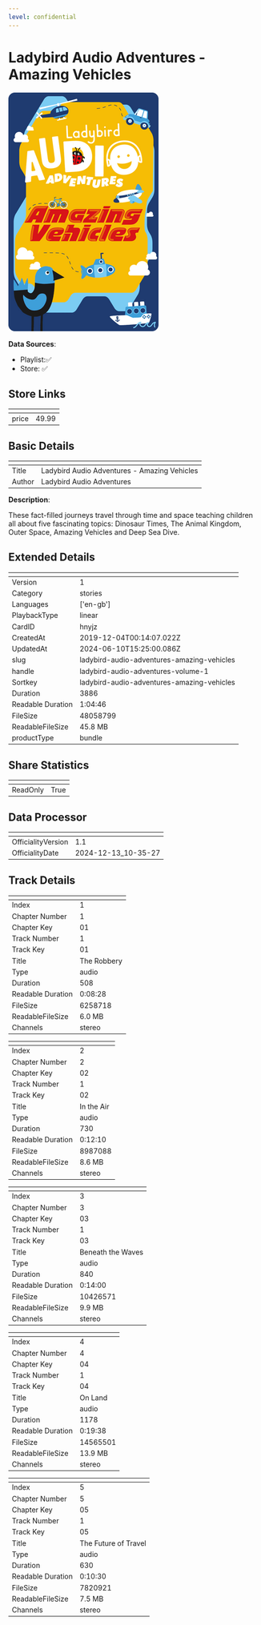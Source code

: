 ```yaml
---
level: confidential
---
```

# Ladybird Audio Adventures - Amazing Vehicles

![card_[hnyjz].png](../../img/cards/card_[hnyjz].png)

**Data Sources**: 

- Playlist:✅
- Store: ✅


## Store Links

| <!-- --> | <!-- --> |
| - | - |
| price | 49.99 |


## Basic Details

| <!-- --> | <!-- --> |
| - | - |
| Title | Ladybird Audio Adventures - Amazing Vehicles |
| Author | Ladybird Audio Adventures |

**Description**:

These fact-filled journeys travel through time and space teaching children all about five fascinating topics: Dinosaur Times, The Animal Kingdom, Outer Space, Amazing Vehicles and Deep Sea Dive.


## Extended Details

| <!-- --> | <!-- --> |
| - | - |
| Version | 1 |
| Category | stories |
| Languages | ['en-gb'] |
| PlaybackType | linear |
| CardID | hnyjz |
| CreatedAt | 2019-12-04T00:14:07.022Z |
| UpdatedAt | 2024-06-10T15:25:00.086Z |
| slug | ladybird-audio-adventures-amazing-vehicles |
| handle | ladybird-audio-adventures-volume-1 |
| Sortkey | ladybird-audio-adventures-amazing-vehicles |
| Duration | 3886 |
| Readable Duration | 1:04:46 |
| FileSize | 48058799 |
| ReadableFileSize | 45.8 MB |
| productType | bundle |


## Share Statistics

| <!-- --> | <!-- --> |
| - | - |
| ReadOnly | True |


## Data Processor

| <!-- --> | <!-- --> |
| - | - |
| OfficialityVersion | 1.1
| OfficialityDate | 2024-12-13_10-35-27


## Track Details

| <!-- --> | <!-- --> |
| - | - |
| Index | 1 |
| Chapter Number | 1 |
| Chapter Key | 01 |
| Track Number | 1 |
| Track Key | 01 |
| Title | The Robbery |
| Type | audio |
| Duration | 508 |
| Readable Duration | 0:08:28 |
| FileSize | 6258718 |
| ReadableFileSize | 6.0 MB |
| Channels | stereo |

| <!-- --> | <!-- --> |
| - | - |
| Index | 2 |
| Chapter Number | 2 |
| Chapter Key | 02 |
| Track Number | 1 |
| Track Key | 02 |
| Title | In the Air |
| Type | audio |
| Duration | 730 |
| Readable Duration | 0:12:10 |
| FileSize | 8987088 |
| ReadableFileSize | 8.6 MB |
| Channels | stereo |

| <!-- --> | <!-- --> |
| - | - |
| Index | 3 |
| Chapter Number | 3 |
| Chapter Key | 03 |
| Track Number | 1 |
| Track Key | 03 |
| Title | Beneath the Waves |
| Type | audio |
| Duration | 840 |
| Readable Duration | 0:14:00 |
| FileSize | 10426571 |
| ReadableFileSize | 9.9 MB |
| Channels | stereo |

| <!-- --> | <!-- --> |
| - | - |
| Index | 4 |
| Chapter Number | 4 |
| Chapter Key | 04 |
| Track Number | 1 |
| Track Key | 04 |
| Title | On Land |
| Type | audio |
| Duration | 1178 |
| Readable Duration | 0:19:38 |
| FileSize | 14565501 |
| ReadableFileSize | 13.9 MB |
| Channels | stereo |

| <!-- --> | <!-- --> |
| - | - |
| Index | 5 |
| Chapter Number | 5 |
| Chapter Key | 05 |
| Track Number | 1 |
| Track Key | 05 |
| Title | The Future of Travel |
| Type | audio |
| Duration | 630 |
| Readable Duration | 0:10:30 |
| FileSize | 7820921 |
| ReadableFileSize | 7.5 MB |
| Channels | stereo |

